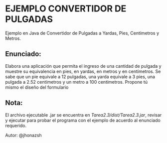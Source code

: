 EJEMPLO CONVERTIDOR DE PULGADAS
===============================
Ejemplo en Java de Convertidor de Pulgadas a Yardas, Pies, Centímetros y Metros.

**Enunciado:**
--------------
Elabora una aplicación que permita el ingreso de una cantidad de pulgada y muestre su equivalencia en pies, en yardas, en metros y en centímetros. Se sabe que un pie equivale a 12 pulgadas, una yarda equivale a 3 pies, una pulgada  a 2.52  centímetros y un  metro a  100  centímetros. Propone  tú mismo el diseño del formulario

**Nota:**
---------
El archivo ejecutable .jar se encuentra en *Tarea2.3/dist/Tarea2.3.jar*, revisar y ejecutar para probar el programa con el ejemplo de acuerdo al enunciado requerido.

Autor: @jhonazsh
